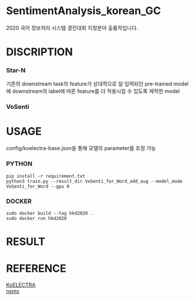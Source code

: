 # SentimentAnalysis_korean_GC   
2020 국어 정보처리 시스템 경진대회 지정분야 출품작입니다.   

# DISCRIPTION   

### Star-N    
기존의 downstream task의 feature가 상대적으로 덜 입력되던 pre-trained model에 downstream의 label에 따른 feature를 더 적용시킬 수 있도록 제작한 model   

### VoSenti   

# USAGE   
config/koelectra-base.json을 통해 모델의 parameter를 조정 가능   
### PYTHON   
```
pip install -r requirement.txt   
python3 train.py --result_dir VoSenti_for_Word_add_aug --model_mode VoSenti_for_Word --gpu 0
```   

### DOCKER
```
sudo docker build --tag hkd2020 .   
sudo docker run hkd2020
```   

# RESULT   

# REFERENCE     
[KoELECTRA](https://github.com/monologg/KoELECTRA)   
[nsmc](https://github.com/e9t/nsmc)
